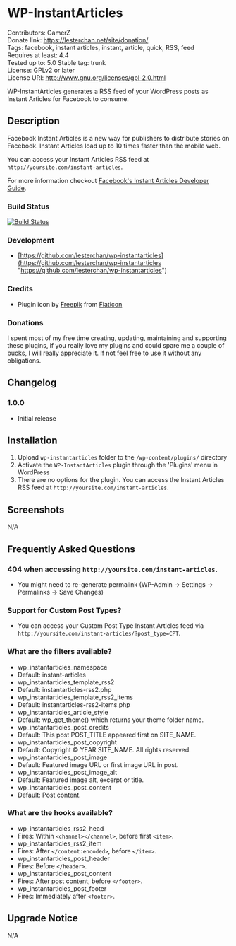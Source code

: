 # WP-InstantArticles
Contributors: GamerZ  
Donate link: https://lesterchan.net/site/donation/  
Tags: facebook, instant articles, instant, article, quick, RSS, feed  
Requires at least: 4.4  
Tested up to: 5.0
Stable tag: trunk  
License: GPLv2 or later  
License URI: http://www.gnu.org/licenses/gpl-2.0.html  

WP-InstantArticles generates a RSS feed of your WordPress posts as Instant Articles for Facebook to consume.

## Description
Facebook Instant Articles is a new way for publishers to distribute stories on Facebook. Instant Articles load up to 10 times faster than the mobile web.

You can access your Instant Articles RSS feed at `http://yoursite.com/instant-articles`.

For more information checkout [Facebook's Instant Articles Developer Guide](https://developers.facebook.com/docs/instant-articles).

### Build Status
[![Build Status](https://travis-ci.org/lesterchan/wp-instantarticles.svg?branch=master)](https://travis-ci.org/lesterchan/wp-instantarticles)

### Development
* [https://github.com/lesterchan/wp-instantarticles](https://github.com/lesterchan/wp-instantarticles "https://github.com/lesterchan/wp-instantarticles")

### Credits
* Plugin icon by [Freepik](http://www.freepik.com) from [Flaticon](http://www.flaticon.com)

### Donations
I spent most of my free time creating, updating, maintaining and supporting these plugins, if you really love my plugins and could spare me a couple of bucks, I will really appreciate it. If not feel free to use it without any obligations.

## Changelog
### 1.0.0
* Initial release

## Installation
1. Upload `wp-instantarticles` folder to the `/wp-content/plugins/` directory
2. Activate the `WP-InstantArticles` plugin through the 'Plugins' menu in WordPress
3. There are no options for the plugin. You can access the Instant Articles RSS feed at `http://yoursite.com/instant-articles`.

## Screenshots
N/A

## Frequently Asked Questions
### 404 when accessing `http://yoursite.com/instant-articles`.
* You might need to re-generate permalink (WP-Admin -> Settings -> Permalinks -> Save Changes)

### Support for Custom Post Types?
* You can access your Custom Post Type Instant Articles feed via `http://yoursite.com/instant-articles/?post_type=CPT`.

### What are the filters available?
* wp_instantarticles_namespace
 * Default: instant-articles
* wp_instantarticles_template_rss2
 * Default: instantarticles-rss2.php
* wp_instantarticles_template_rss2_items
 * Default: instantarticles-rss2-items.php
* wp_instantarticles_article_style
 * Default: wp_get_theme() which returns your theme folder name.
* wp_instantarticles_post_credits
 * Default: This post POST_TITLE appeared first on SITE_NAME.
* wp_instantarticles_post_copyright
 * Default: Copyright &copy; YEAR SITE_NAME. All rights reserved.
* wp_instantarticles_post_image
 * Default: Featured image URL or first image URL in post.
* wp_instantarticles_post_image_alt
 * Default: Featured image alt, excerpt or  title.
* wp_instantarticles_post_content
 * Default: Post content.

### What are the hooks available?
* wp_instantarticles_rss2_head
 * Fires: Within `<channel></channel>`, before first `<item>`.
* wp_instantarticles_rss2_item
 * Fires: After `</content:encoded>`, before `</item>`.
* wp_instantarticles_post_header
 * Fires: Before `</header>`.
* wp_instantarticles_post_content
 * Fires: After post content, before `</footer>`.
* wp_instantarticles_post_footer
 * Fires: Immediately after `<footer>`.

## Upgrade Notice
N/A
